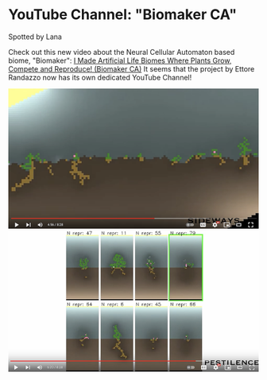 #  YouTube Channel: "Biomaker CA"
Spotted by Lana

Check out this new video about the Neural Cellular Automaton based biome, "Biomaker": [I Made Artificial Life Biomes Where Plants Grow, Compete and Reproduce! (Biomaker CA)](https://www.youtube.com/watch?v=iqsGs-1pbVI) 
It seems that the project by Ettore Randazzo now has its own dedicated YouTube Channel!

![Screenshot](images/biomaker2.png)
![Screenshot](images/biomaker1.png)
